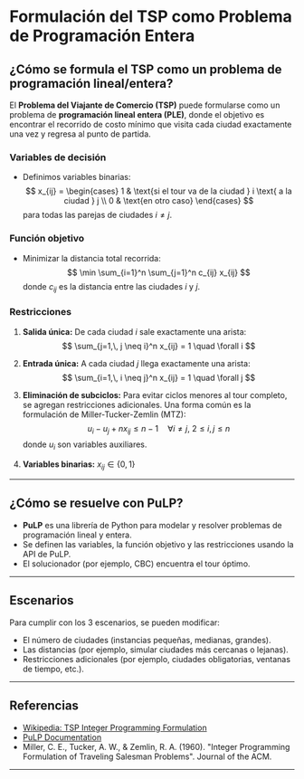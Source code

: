 # Formulación del TSP como Problema de Programación Entera

## ¿Cómo se formula el TSP como un problema de programación lineal/entera?

El **Problema del Viajante de Comercio (TSP)** puede formularse como un problema de **programación lineal entera (PLE)**, donde el objetivo es encontrar el recorrido de costo mínimo que visita cada ciudad exactamente una vez y regresa al punto de partida.

### Variables de decisión

- Definimos variables binarias:
  $$
  x_{ij} = \begin{cases}
    1 & \text{si el tour va de la ciudad } i \text{ a la ciudad } j \\
    0 & \text{en otro caso}
  \end{cases}
  $$
  para todas las parejas de ciudades $i \neq j$.

### Función objetivo

- Minimizar la distancia total recorrida:
  $$
  \min \sum_{i=1}^n \sum_{j=1}^n c_{ij} x_{ij}
  $$
  donde $c_{ij}$ es la distancia entre las ciudades $i$ y $j$.

### Restricciones

1. **Salida única:** De cada ciudad $i$ sale exactamente una arista:
   $$
   \sum_{j=1,\, j \neq i}^n x_{ij} = 1 \quad \forall i
   $$
2. **Entrada única:** A cada ciudad $j$ llega exactamente una arista:
   $$
   \sum_{i=1,\, i \neq j}^n x_{ij} = 1 \quad \forall j
   $$
3. **Eliminación de subciclos:** Para evitar ciclos menores al tour completo, se agregan restricciones adicionales. Una forma común es la formulación de Miller-Tucker-Zemlin (MTZ):
   $$
   u_i - u_j + n x_{ij} \leq n-1 \quad \forall i \neq j,\ 2 \leq i,j \leq n
   $$
   donde $u_i$ son variables auxiliares.

4. **Variables binarias:** $x_{ij} \in \{0,1\}$

---

## ¿Cómo se resuelve con PuLP?

- **PuLP** es una librería de Python para modelar y resolver problemas de programación lineal y entera.
- Se definen las variables, la función objetivo y las restricciones usando la API de PuLP.
- El solucionador (por ejemplo, CBC) encuentra el tour óptimo.

---

## Escenarios

Para cumplir con los 3 escenarios, se pueden modificar:
- El número de ciudades (instancias pequeñas, medianas, grandes).
- Las distancias (por ejemplo, simular ciudades más cercanas o lejanas).
- Restricciones adicionales (por ejemplo, ciudades obligatorias, ventanas de tiempo, etc.).

---

## Referencias

- [Wikipedia: TSP Integer Programming Formulation](https://en.wikipedia.org/wiki/Travelling_salesman_problem#Integer_linear_programming_formulation)
- [PuLP Documentation](https://coin-or.github.io/pulp/)
- Miller, C. E., Tucker, A. W., & Zemlin, R. A. (1960). "Integer Programming Formulation of Traveling Salesman Problems". Journal of the ACM.

---